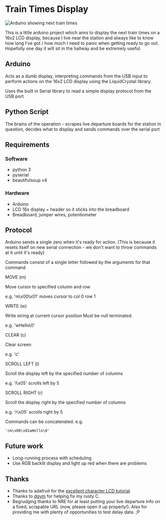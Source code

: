 Train Times Display
===================

![Arduino showing next train times](http://farm9.staticflickr.com/8488/8279350628_0b14fb578c.jpg)

This is a little arduino project which aims to display the next train times on a 16x2 LCD display,
because I live near the station and always like to know how long I've got / how much I need to panic
when getting ready to go out. Hopefully one day it will sit in the hallway and be extremely useful.


Arduino
-------

Acts as a dumb display, interpreting commands from the USB input to perform actions
on the 16x2 LCD display using the LiquidCrystal library.

Uses the built in Serial library to read a simple display protocol from the USB port


Python Script
-------------

The brains of the operation - scrapes live departure boards for the station in question,
decides what to display and sends commands over the serial port

Requirements
------------
### Software ###

* python 3
* pyserial
* beautifulsoup v4

### Hardware ###

* Arduino
* LCD 16x display + header so it sticks into the breadboard
* Breadboard, jumper wires, potentiometer


Protocol
--------

Arduino sends a single zero when it's ready for action. (This is because it resets
itself on new serial connection - we don't want to throw commands at it until it's ready)

Commands consist of a single letter followed by the arguments for that command

MOVE (m)

Move cursor to specified column and row

e.g. 'm\x00\x01' moves cursor to col 0 row 1


WRITE (w)

Write string at current cursor position
Must be null terminated.

e.g. 'wHello\0'


CLEAR (c)

Clear screen

e.g. 'c'


SCROLL LEFT (l)

Scroll the display left by the specified number of columns

e.g. 'l\x05' scrolls left by 5


SCROLL RIGHT (r)

Scroll the display right by the specified number of columns

e.g. 'r\x05' scrolls right by 5


Commands can be concatenated. e.g.

    'cm\x00\x01wHello\0'


Future work
-----------

* Long-running process with scheduling
* Use RGB backlit display and light up red when there are problems


Thanks
------
* Thanks to adafruit for the [excellent character LCD tutorial](http://learn.adafruit.com/character-lcds/overview)
* Thanks to [dgym](https://github.com/dgym) for helping fix my rusty C.
* Begrudging thanks to NRE for at least putting your live departure info on a fixed, scrapable URL (now, please open it up properly!). Also for providing me with plenty of opportunities to test delay data. ;P
